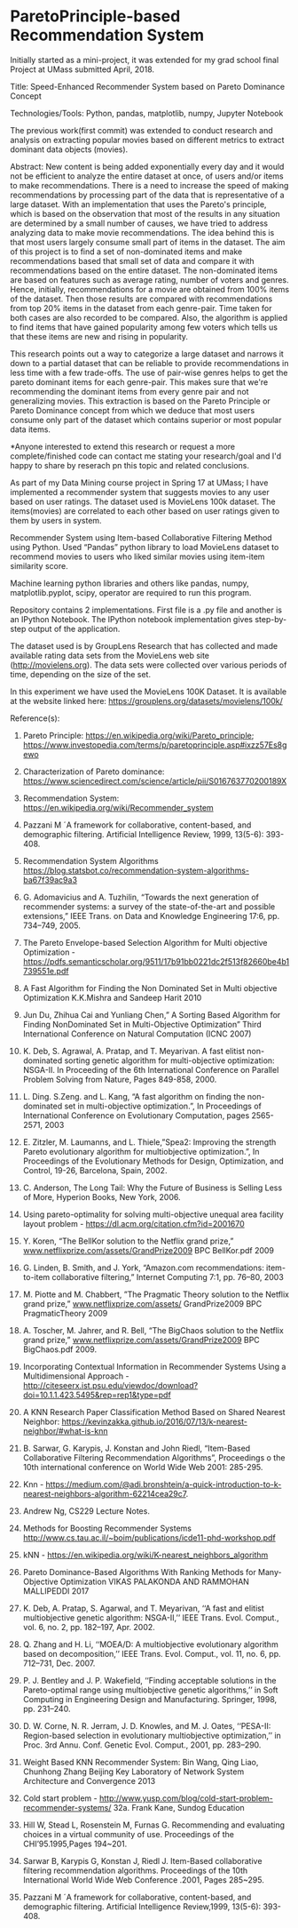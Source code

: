 # ParetoPrinciple-based Recommendation System
Initially started as a mini-project, it was extended for my grad school final Project at UMass submitted April, 2018.


Title: 
Speed-Enhanced Recommender System based on Pareto Dominance Concept  

Technologies/Tools:
Python, pandas, matplotlib, numpy, Jupyter Notebook

The previous work(first commit) was extended to conduct research and analysis on extracting popular movies based on different metrics to extract dominant data objects (movies).

Abstract:
New content is being added exponentially every day and it would not be efficient to analyze the entire dataset at once, of users and/or items to make recommendations. There is a need to increase the speed of making recommendations by processing part of the data that is representative of a large dataset. With an implementation that uses the Pareto's principle, which is based on the observation that most of the results in any situation are determined by a small number of causes, we have tried to address analyzing data to make movie recommendations. The idea behind this is that most users largely consume small part of items in the dataset. The aim of this project is to find a set of non-dominated items and make recommendations based that small set of data and compare it with recommendations based on the entire dataset. The non-dominated items are based on features such as average rating, number of voters and genres.  Hence, initially, recommendations for a movie are obtained from 100% items of the dataset. Then those results are compared with recommendations from top 20% items in the dataset from each genre-pair. Time taken for both cases are also recorded to be compared. Also, the algorithm is applied to find items that have gained popularity among few voters which tells us that these items are new and rising in popularity.


This research points out a way to categorize a large dataset and narrows it down to a partial dataset that can be reliable to provide recommendations in less time with a few trade-offs. The use of pair-wise genres helps to get the pareto dominant items for each genre-pair. This makes sure that we're recommending the dominant items from every genre pair and not generalizing movies. This extraction is based on the Pareto Principle or Pareto Dominance concept from which we deduce that most users consume only part of the dataset which contains superior or most popular data items.

*Anyone interested to extend this research or request a more complete/finished code can contact me stating your research/goal and I'd happy to share by reserach pn this topic and related conclusions.

As part of my Data Mining course project in Spring 17 at UMass; I have implemented a recommender system that suggests movies to any user based on user ratings. The dataset used is MovieLens 100k dataset. The items(movies) are correlated to each other based on user ratings given to them by users in system.

Recommender System using Item-based Collaborative Filtering Method using Python. Used “Pandas” python library to load MovieLens dataset to recommend movies to users who liked similar movies using item-item similarity score.

Machine learning python libraries and others like pandas, numpy, matplotlib.pyplot, scipy, operator are required to run this program.

Repository contains 2 implementations. First file is a .py file and another is an IPython Notebook. The IPython notebook implementation gives step-by-step output of the application.

The dataset used is by GroupLens Research that has collected and made available rating data sets from
the MovieLens web site (http://movielens.org). The data sets were collected over various periods of time,
depending on the size of the set.

In this experiment we have used the MovieLens 100K Dataset. It is available at the website linked here:
https://grouplens.org/datasets/movielens/100k/

Reference(s):
1.	Pareto Principle: https://en.wikipedia.org/wiki/Pareto_principle; https://www.investopedia.com/terms/p/paretoprinciple.asp#ixzz57Es8gewo
2.	Characterization of Pareto dominance: https://www.sciencedirect.com/science/article/pii/S016763770200189X
3.	Recommendation System: https://en.wikipedia.org/wiki/Recommender_system
4.	Pazzani M ˊA framework for collaborative, content-based, and demographic filtering. Artificial Intelligence Review, 1999, 13(5-6): 393-408.
5.	Recommendation System Algorithms
https://blog.statsbot.co/recommendation-system-algorithms-ba67f39ac9a3
6.	G. Adomavicius and A. Tuzhilin, “Towards the next generation of recommender systems: a survey of the state-of-the-art and possible extensions,” IEEE Trans. on Data and Knowledge Engineering 17:6, pp. 734–749, 2005.
7.	The Pareto Envelope-based Selection Algorithm for Multi objective Optimization - https://pdfs.semanticscholar.org/9511/17b91bb0221dc2f513f82660be4b1739551e.pdf
8.	 A Fast Algorithm for Finding the Non Dominated Set in Multi objective Optimization K.K.Mishra and Sandeep Harit 2010 
9.	Jun Du, Zhihua Cai and Yunliang Chen,” A Sorting Based Algorithm for Finding NonDominated Set in Multi-Objective Optimization” Third International Conference on Natural Computation (ICNC 2007)
10.	K. Deb, S. Agrawal, A. Pratap, and T. Meyarivan. A fast elitist non-dominated sorting genetic algorithm for multi-objective optimization: NSGA-II. In Proceeding of the 6th International Conference on Parallel Problem Solving from Nature, Pages 849-858, 2000.  
11.	L. Ding. S.Zeng. and L. Kang, “A fast algorithm on finding the non-dominated set in multi-objective optimization.”, In Proceedings of International Conference on Evolutionary Computation, pages 2565-2571, 2003
12.	E. Zitzler, M. Laumanns, and L. Thiele,”Spea2: Improving the strength Pareto evolutionary algorithm for multiobjective optimization.”, In Proceedings of the Evolutionary Methods for Design, Optimization, and Control, 19-26, Barcelona, Spain, 2002. 
13.	 C. Anderson, The Long Tail: Why the Future of Business is Selling Less of More, Hyperion Books, New York, 2006.
14.	 Using pareto-optimality for solving multi-objective unequal area facility layout problem - https://dl.acm.org/citation.cfm?id=2001670
15.	Y. Koren, “The BellKor solution to the Netflix grand prize,” www.netflixprize.com/assets/GrandPrize2009 BPC BellKor.pdf 2009
16.	G. Linden, B. Smith, and J. York, “Amazon.com recommendations: item-to-item collaborative filtering,” Internet Computing 7:1, pp. 76–80, 2003
17.	M. Piotte and M. Chabbert, ”The Pragmatic Theory solution to the Netflix grand prize,” www.netflixprize.com/assets/ GrandPrize2009 BPC PragmaticTheory 2009
18.	A. Toscher, M. Jahrer, and R. Bell, “The BigChaos solution to the Netflix grand prize,” www.netflixprize.com/assets/GrandPrize2009 BPC BigChaos.pdf 2009. 
19.	Incorporating Contextual Information in Recommender Systems Using a Multidimensional Approach - http://citeseerx.ist.psu.edu/viewdoc/download?doi=10.1.1.423.5495&rep=rep1&type=pdf
20.	A KNN Research Paper Classification Method Based on Shared Nearest Neighbor: https://kevinzakka.github.io/2016/07/13/k-nearest-neighbor/#what-is-knn

21.	B. Sarwar, G. Karypis, J. Konstan and John Riedl, “Item-Based Collaborative Filtering Recommendation Algorithms”, Proceedings o the 10th international conference on World Wide Web 2001: 285-295.
22.	Knn - https://medium.com/@adi.bronshtein/a-quick-introduction-to-k-nearest-neighbors-algorithm-62214cea29c7.
23.	 Andrew Ng, CS229 Lecture Notes.
24.	Methods for Boosting Recommender Systems http://www.cs.tau.ac.il/~boim/publications/icde11-phd-workshop.pdf
25.	kNN - https://en.wikipedia.org/wiki/K-nearest_neighbors_algorithm
26.	Pareto Dominance-Based Algorithms With Ranking Methods for Many-Objective Optimization VIKAS PALAKONDA AND RAMMOHAN MALLIPEDDI 2017
27.	 K. Deb, A. Pratap, S. Agarwal, and T. Meyarivan, ‘‘A fast and elitist multiobjective genetic algorithm: NSGA-II,’’ IEEE Trans. Evol. Comput., vol. 6, no. 2, pp. 182–197, Apr. 2002.
28.	Q. Zhang and H. Li, ‘‘MOEA/D: A multiobjective evolutionary algorithm based on decomposition,’’ IEEE Trans. Evol. Comput., vol. 11, no. 6, pp. 712–731, Dec. 2007.
29.	P. J. Bentley and J. P. Wakefield, ‘‘Finding acceptable solutions in the Pareto-optimal range using multiobjective genetic algorithms,’’ in Soft Computing in Engineering Design and Manufacturing. Springer, 1998, pp. 231–240. 
30.	 D. W. Corne, N. R. Jerram, J. D. Knowles, and M. J. Oates, ‘‘PESA-II: Region-based selection in evolutionary multiobjective optimization,’’ in Proc. 3rd Annu. Conf. Genetic Evol. Comput., 2001, pp. 283–290.
31.	Weight Based KNN Recommender System: Bin Wang, Qing Liao, Chunhong Zhang Beijing Key Laboratory of Network System Architecture and Convergence 2013
32.	Cold start problem - http://www.yusp.com/blog/cold-start-problem-recommender-systems/
32a. Frank Kane, Sundog Education
33.	Hill W, Stead L, Rosenstein M, Furnas G. Recommending and evaluating choices in a virtual community of use. Proceedings of the CHI’95.1995,Pages 194~201.
34.	Sarwar B, Karypis G, Konstan J, Riedl J. Item-Based collaborative filtering recommendation algorithms. Proceedings of the 10th International World Wide Web Conference .2001, Pages 285~295.
35.	 Pazzani M ˊA framework for collaborative, content-based, and demographic filtering. Artificial Intelligence Review,1999, 13(5-6): 393-408.

